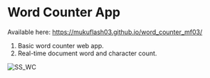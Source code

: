 # Word Counter App
Available here: https://mukuflash03.github.io/word_counter_mf03/

1. Basic word counter web app.
2. Real-time document word and character count.

![SS_WC](https://user-images.githubusercontent.com/37911144/125642672-ef970bfe-60a1-4856-baed-0df4e2b4768c.png)
